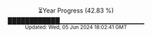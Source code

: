 <p align="center">
⏳Year Progress (42.83 %)<br>
████████████▁▁▁▁▁▁▁▁▁▁▁▁▁▁▁▁▁▁ <br>
<sub>Updated: Wed, 05 Jun 2024 18:02:41 GMT</sub>
</p>

